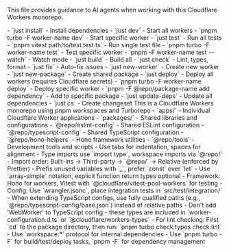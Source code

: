 <cloudflare-workers-agent-guide>

<title>AI Agent Guidelines for Cloudflare Workers Monorepo</title>

<description>This file provides guidance to AI agents when working with this Cloudflare Workers monorepo.</description>

<commands>
<command-group name="installation">
- `just install` - Install dependencies
</command-group>

<command-group name="development">
- `just dev` - Start all workers
- `pnpm turbo -F worker-name dev` - Start specific worker
</command-group>

<command-group name="testing">
- `just test` - Run all tests
- `pnpm vitest path/to/test.test.ts` - Run single test file
- `pnpm turbo -F worker-name test` - Test specific worker
- `pnpm -F worker-name test --watch` - Watch mode
</command-group>

<command-group name="build-and-quality">
- `just build` - Build all
- `just check` - Lint, types, format
- `just fix` - Auto-fix issues
</command-group>

<command-group name="component-creation">
- `just new-worker` - Create new worker
- `just new-package` - Create shared package
</command-group>

<command-group name="deployment">
- `just deploy` - Deploy all workers (requires Cloudflare secrets)
- `pnpm turbo -F worker-name deploy` - Deploy specific worker
</command-group>

<command-group name="dependency-management">
- `pnpm -F @repo/package-name add dependency` - Add to specific package
- `just update-deps` - Update all dependencies
- `just cs` - Create changeset
</command-group>
</commands>

<architecture-overview>
<description>This is a Cloudflare Workers monorepo using pnpm workspaces and Turborepo</description>

<directory-structure>
- `apps/` - Individual Cloudflare Worker applications
- `packages/` - Shared libraries and configurations
  - `@repo/eslint-config` - Shared ESLint configuration
  - `@repo/typescript-config` - Shared TypeScript configuration
  - `@repo/hono-helpers` - Hono framework utilities
  - `@repo/tools` - Development tools and scripts
</directory-structure>
</architecture-overview>

<code-style>
- Use tabs for indentation, spaces for alignment
- Type imports use `import type`, workspace imports via `@repo/`
- Import order: Built-ins → Third-party → `@repo/` → Relative (enforced by Prettier)
- Prefix unused variables with `_`, prefer `const` over `let`
- Use `array-simple` notation, explicit function return types optional
- Framework: Hono for workers, Vitest with `@cloudflare/vitest-pool-workers` for testing
- Config: Use `wrangler.jsonc`, place integration tests in `src/test/integration/`
</code-style>

<important-notes>
- When extending TypeScript configs, use fully qualified paths (e.g., `@repo/typescript-config/base.json`) instead of relative paths
- Don't add 'WebWorker' to TypeScript config - these types are included in `worker-configuration.d.ts` or `@cloudflare/workers-types`
- For lint checking: First `cd` to the package directory, then run: `pnpm turbo check:types check:lint`
- Use `workspace:*` protocol for internal dependencies
- Use `pnpm turbo -F` for build/test/deploy tasks, `pnpm -F` for dependency management
</important-notes>

</cloudflare-workers-agent-guide>